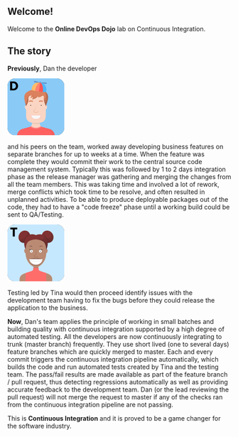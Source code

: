 ## Welcome!

Welcome to the **Online DevOps Dojo** lab on Continuous Integration.


## The story

**Previously**, Dan the developer 

![](../../assets/online-devops-dojo/continuous-integration/dan.png)

and his peers on the team, worked away developing business features on separate branches for up to weeks at a time. When the feature was complete they would commit their work to the central source code management system. Typically this was followed by 1 to 2 days integration phase as the release manager was gathering and merging the changes from all the team members. This was taking time and involved a lot of rework, merge conflicts which took time to be resolve, and often resulted in unplanned activities. To be able to produce deployable packages out of the code, they had to have a "code freeze" phase until a working build could be sent to QA/Testing. 

![](../../assets/online-devops-dojo/continuous-integration/tina.png)

Testing led by Tina would then proceed identify issues with the development team having to fix the bugs before they could release the application to the business.

**Now**, Dan's team applies the principle of working in small batches and building quality with continuous integration supported by a high degree of automated testing. All the developers are now continuously integrating to trunk (master branch) frequently. They use short lived (one to several days) feature branches which are quickly merged to master. Each and every commit triggers the continuous integration pipeline automatically, which builds the code and run automated tests created by Tina and the testing team. The pass/fail results are made available as part of the feature branch / pull request, thus detecting regressions automatically as well as providing accurate feedback to the development team. Dan (or the lead reviewing the pull request) will not merge the request to master if any of the checks ran from the continuous integration pipeline are not passing.

This is **Continuous Integration** and it is proved to be a game changer for the software industry.